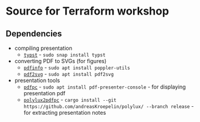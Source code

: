 # Source for Terraform workshop

## Dependencies

- compiling presentation
  - [`typst`] - `sudo snap install typst`
- converting PDF to SVGs (for figures)
  - [`pdfinfo`] - `sudo apt install poppler-utils`
  - [`pdf2svg`] - `sudo apt install pdf2svg`
- presentation tools
  - [`pdfpc`] - `sudo apt install pdf-presenter-console` - for displaying presentation pdf
  - [`polylux2pdfpc`] - `cargo install --git https://github.com/andreasKroepelin/polylux/ --branch release` - for extracting presentation notes


[`typst`]: https://github.com/typst/typst
[`pdfinfo`]: https://www.xpdfreader.com/pdfinfo-man.html
[`pdf2svg`]: https://github.com/dawbarton/pdf2svg
[`pdfpc`]: https://polylux.dev/book/external/pdfpc.html
[`polylux2pdfpc`]: https://polylux.dev/book/external/pdfpc.html#extracting-the-data--polylux2pdfpc
